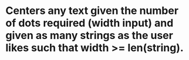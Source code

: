 # Centers any text given the number of dots required (width input) and given as many strings as the user likes such that width >= len(string).
